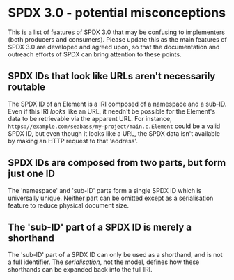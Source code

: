 # SPDX 3.0 - potential misconceptions

This is a list of features of SPDX 3.0 that may be confusing to implementers (both producers and consumers). Please update this as the main features of SPDX 3.0 are developed and agreed upon, so that the documentation and outreach efforts of SPDX can bring attention to these points.

## SPDX IDs that look like URLs aren't necessarily routable

The SPDX ID of an Element is a IRI composed of a namespace and a sub-ID. Even if this IRI *looks* like an URL, it needn't be possible for the Element's data to be retrievable via the apparent URL. For instance, `https://example.com/seabass/my-project/main.c.Element` could be a valid SPDX ID, but even though it looks like a URL, the SPDX data isn't available by making an HTTP request to that 'address'.

## SPDX IDs are composed from two parts, but form just one ID

The 'namespace' and 'sub-ID' parts form a single SPDX ID which is universally unique. Neither part can be omitted except as a serialisation feature to reduce physical document size.

## The 'sub-ID' part of a SPDX ID is merely a shorthand

The 'sub-ID' part of a SPDX ID can only be used as a shorthand, and is not a full identifier. The *serialisation*, not the model, defines how these shorthands can be expanded back into the full IRI.

